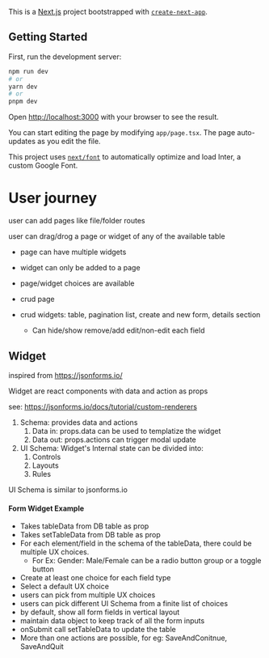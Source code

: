 This is a [Next.js](https://nextjs.org/) project bootstrapped with [`create-next-app`](https://github.com/vercel/next.js/tree/canary/packages/create-next-app).

## Getting Started

First, run the development server:

```bash
npm run dev
# or
yarn dev
# or
pnpm dev
```

Open [http://localhost:3000](http://localhost:3000) with your browser to see the result.

You can start editing the page by modifying `app/page.tsx`. The page auto-updates as you edit the file.

This project uses [`next/font`](https://nextjs.org/docs/basic-features/font-optimization) to automatically optimize and load Inter, a custom Google Font.

# User journey

user can add pages like file/folder routes

user can drag/drog a page or widget of any of the available table

- page can have multiple widgets

- widget can only be added to a page

- page/widget choices are available

- crud page

- crud widgets: table, pagination list, create and new form, details section

  - Can hide/show remove/add edit/non-edit each field

## Widget

inspired from https://jsonforms.io/

Widget are react components with data and action as props

see: https://jsonforms.io/docs/tutorial/custom-renderers

1. Schema: provides data and actions
   1. Data in: props.data can be used to templatize the widget
   2. Data out: props.actions can trigger modal update
2. UI Schema: Widget's Internal state can be divided into:
   1. Controls
   2. Layouts
   3. Rules

UI Schema is similar to jsonforms.io

#### Form Widget Example

- Takes tableData from DB table as prop
- Takes setTableData from DB table as prop
- For each element/field in the schema of the tableData, there could be multiple UX choices.
  - For Ex: Gender: Male/Female can be a radio button group or a toggle button
- Create at least one choice for each field type
- Select a default UX choice
- users can pick from multiple UX choices
- users can pick different UI Schema from a finite list of choices
- by default, show all form fields in vertical layout
- maintain data object to keep track of all the form inputs
- onSubmit call setTableData to update the table
- More than one actions are possible, for eg: SaveAndConitnue, SaveAndQuit
